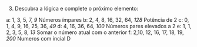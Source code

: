 3) Descubra a lógica e complete o próximo elemento:

a: 1, 3, 5, 7, _9_ Números ímpares
b: 2, 4, 8, 16, 32, 64, _128_ Potência de 2
c: 0, 1, 4, 9, 16, 25, 36, _49_ 
d: 4, 16, 36, 64, _100_ Números pares elevados a 2
e: 1, 1, 2, 3, 5, 8, _13_ Somar o número atual com o anterior
f: 2,10, 12, 16, 17, 18, 19, _200_ Numeros com incial D